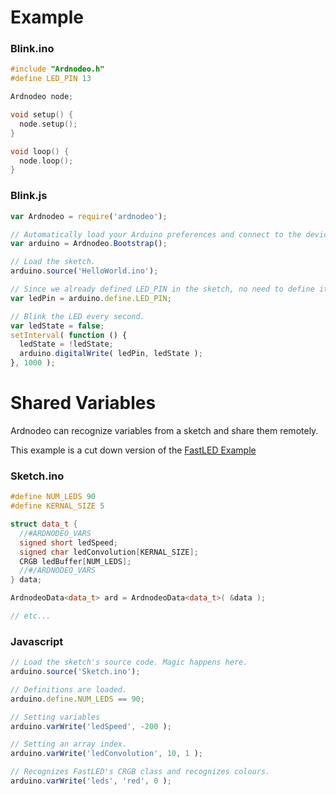 # Example

### Blink.ino
```C++
#include "Ardnodeo.h"
#define LED_PIN 13

Ardnodeo node;

void setup() {
  node.setup();
}

void loop() {
  node.loop();
}
```
### Blink.js
```javascript
var Ardnodeo = require('ardnodeo');

// Automatically load your Arduino preferences and connect to the device.
var arduino = Ardnodeo.Bootstrap();

// Load the sketch.
arduino.source('HelloWorld.ino');

// Since we already defined LED_PIN in the sketch, no need to define it again.
var ledPin = arduino.define.LED_PIN;

// Blink the LED every second.
var ledState = false;
setInterval( function () {
  ledState = !ledState;
  arduino.digitalWrite( ledPin, ledState );
}, 1000 );

```


# Shared Variables

Ardnodeo can recognize variables from a sketch and share them remotely.

This example is a cut down version of the [FastLED Example](example/FastLED/)

### Sketch.ino
```C++
#define NUM_LEDS 90
#define KERNAL_SIZE 5

struct data_t {
  //#ARDNODEO_VARS
  signed short ledSpeed;
  signed char ledConvolution[KERNAL_SIZE];
  CRGB ledBuffer[NUM_LEDS];
  //#/ARDNODEO_VARS
} data;

ArdnodeoData<data_t> ard = ArdnodeoData<data_t>( &data );

// etc...
```

### Javascript
```javascript
// Load the sketch's source code. Magic happens here. 
arduino.source('Sketch.ino');

// Definitions are loaded.
arduino.define.NUM_LEDS == 90;

// Setting variables
arduino.varWrite('ledSpeed', -200 );

// Setting an array index.
arduino.varWrite('ledConvolution', 10, 1 );

// Recognizes FastLED's CRGB class and recognizes colours.
arduino.varWrite('leds', 'red', 0 );
```

